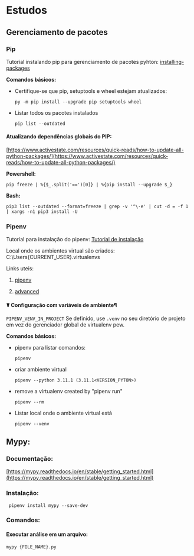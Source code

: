 # Estudos 

## Gerenciamento de pacotes

### Pip

Tutorial instalando pip para gerenciamento de pacotes pyhton: [installing-packages](https://packaging.python.org/pt_BR/latest/tutorials/installing-packages/)

**Comandos básicos:**

* Certifique-se que pip, setuptools e wheel estejam atualizados:

    ```
    py -m pip install --upgrade pip setuptools wheel
    ```

* Listar todos os pacotes instalados
        
    ```
    pip list --outdated
    ```

#### Atualizando dependências globais do PIP:

[https://www.activestate.com/resources/quick-reads/how-to-update-all-python-packages/](https://www.activestate.com/resources/quick-reads/how-to-update-all-python-packages/)

**Powershell:**

    pip freeze | %{$_.split('==')[0]} | %{pip install --upgrade $_}
    
**Bash:**

    pip3 list --outdated --format=freeze | grep -v '^\-e' | cut -d = -f 1 | xargs -n1 pip3 install -U

### Pipenv

Tutorial para instalação do pipenv: [Tutorial de instalação](https://packaging.python.org/pt_BR/latest/tutorials/managing-dependencies/)

Local onde os ambientes virtual são criados: C:\Users\{CURRENT_USER}\.virtualenvs

Links uteis:

1) [pipenv](https://pipenv.pypa.io/en/latest/)

2) [advanced](https://docs.pipenv.org/advanced/)

#### ☤ Configuração com variáveis de ambiente¶

`PIPENV_VENV_IN_PROJECT` Se definido, use `.venv` no seu diretório de projeto em vez do gerenciador global de virtualenv pew.


**Comandos básicos:**

* pipenv para listar comandos:
        
    ```
    pipenv
    ```

*  criar ambiente virtual

    ```
    pipenv --python 3.11.1 (3.11.1<VERSION_PYTON>)
    ``` 

* remove a virtualenv created by "pipenv run"
  
    ```
    pipenv --rm
    ```

* Listar local onde o ambiente virtual está

    ```
    pipenv --venv
    ```

## Mypy:

### Documentação:
[https://mypy.readthedocs.io/en/stable/getting_started.html](https://mypy.readthedocs.io/en/stable/getting_started.html)

### Instalação:
     pipenv install mypy --save-dev

### Comandos:
    
#### Executar análise em um arquivo:
    mypy {FILE_NAME}.py


